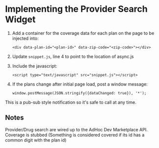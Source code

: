 # Implementing the Provider Search Widget

1. Add a container for the coverage data for each plan on the page to be injected into:

   ```
   <div data-plan-id="<plan-id>" data-zip-code="<zip-code>"></div>
   ```

2. Update `snippet.js`, line 4 to point to the location of async.js

3. Include the javascript:

   ```
   <script type="text/javascript" src="snippet.js"></script>
   ```

4. If the plans change after initial page load, post a window message:

    ```
    window.postMessage(JSON.stringify({dataChanged: true}), '*');
    ```
This is a pub-sub style notification so it's safe to call at any time.

## Notes

Provider/Drug search are wired up to the AdHoc Dev Marketplace API. Coverage is stubbed (Something is considered covered if its id has a common digit with the plan id)
